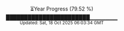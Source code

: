 <p align="center">
⏳Year Progress (79.52 %)<br>
███████████████████████▁▁▁▁▁▁▁ <br>
<sub>Updated: Sat, 18 Oct 2025 06:03:34 GMT</sub>
</p>

